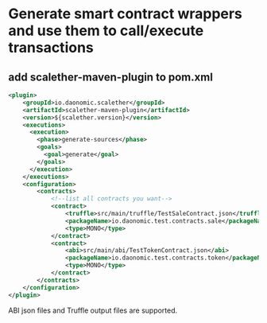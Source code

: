 # Generate smart contract wrappers and use them to call/execute transactions

## add scalether-maven-plugin to pom.xml

```xml
<plugin>
    <groupId>io.daonomic.scalether</groupId>
    <artifactId>scalether-maven-plugin</artifactId>
    <version>${scalether.version}</version>
    <executions>
      <execution>
        <phase>generate-sources</phase>
        <goals>
          <goal>generate</goal>
        </goals>
      </execution>
    </executions>                
    <configuration>
        <contracts>
            <!--list all contracts you want-->
            <contract>
                <truffle>src/main/truffle/TestSaleContract.json</truffle>
                <packageName>io.daonomic.test.contracts.sale</packageName>
                <type>MONO</type>
            </contract>
            <contract>
                <abi>src/main/abi/TestTokenContract.json</abi>
                <packageName>io.daonomic.test.contracts.token</packageName>
                <type>MONO</type>
            </contract>
        </contracts>
    </configuration>
</plugin>

```

ABI json files and Truffle output files are supported.

